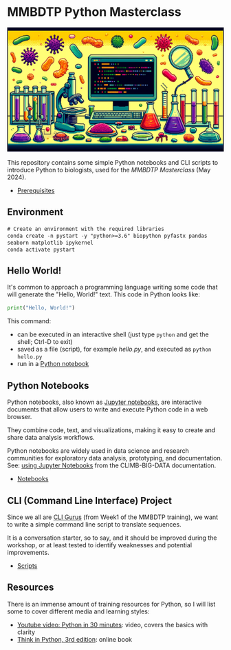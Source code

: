 # MMBDTP Python Masterclass

![MMBDTP Python Masterclass](include/title.png)

This repository contains some simple Python notebooks and CLI scripts to introduce Python to biologists,
used for the *MMBDTP Masterclass* (May 2024).

* [Prerequisites](prerequisites.md)

## Environment

```
# Create an environment with the required libraries
conda create -n pystart -y "python>=3.6" biopython pyfastx pandas seaborn matplotlib ipykernel
conda activate pystart
```

## Hello World!

It's common to approach a programming language writing some code that will generate the "Hello, World!" text.
This code in Python looks like:

```python
print("Hello, World!")
```

This command:

* can be executed in an interactive shell (just type `python` and get the shell; Ctrl-D to exit)
* saved as a file (script), for example *hello.py*, and executed as `python hello.py`
* run in a [Python notebook](https://colab.research.google.com)

## Python Notebooks

Python notebooks, also known as [Jupyter notebooks](https://jupyter.org/), are interactive documents that allow users to write and execute Python code in a web browser. 

They combine code, text, and visualizations, making it easy to create and share data analysis workflows. 

Python notebooks are widely used in data science and research communities for exploratory data analysis, prototyping, and documentation. See: [using Jupyter Notebooks](https://docs.climb.ac.uk/notebook-servers/using-jupyter/) from the CLIMB-BIG-DATA documentation.

* [Notebooks](first-steps/README.md)

## CLI (Command Line Interface) Project

Since we all are [CLI Gurus](https://mmbdtp.github.io/modules/unix/week_1__programme/) (from Week1 of the MMBDTP training), we want to write a simple command line script to translate sequences.

It is a conversation starter, so to say, and it should be improved during the workshop, or at least tested to identify weaknesses and potential improvements.


* [Scripts](project/README.md)

## Resources

There is an immense amount of training resources for Python, so I will list some to cover different media and learning styles:

* [Youtube video: Python in 30 minutes](https://youtu.be/kqtD5dpn9C8?si=JzurDYRFLrKs7x3Q): video, covers the basics with clarity
* [Think in Python, 3rd edition](https://allendowney.github.io/ThinkPython/): online book